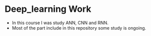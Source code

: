 # Deep_learning Work 
- In this course I was study ANN, CNN and RNN.
- Most of the part include in this repository some study is ongoing.


